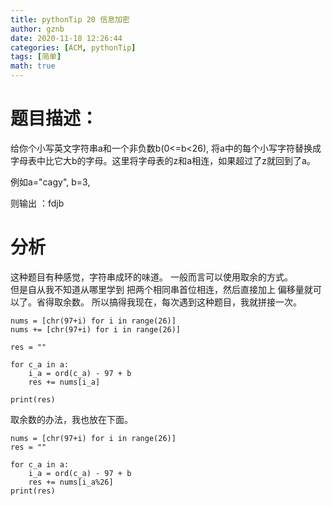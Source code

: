 ```yaml
---
title: pythonTip 20 信息加密
author: gznb
date: 2020-11-18 12:26:44
categories: [ACM, pythonTip]
tags: [简单]
math: true
---
```


# 题目描述：
给你个小写英文字符串a和一个非负数b(0<=b<26), 将a中的每个小写字符替换成字母表中比它大b的字母。这里将字母表的z和a相连，如果超过了z就回到了a。

例如a="cagy", b=3, 

则输出 ：fdjb 

# 分析

这种题目有种感觉，字符串成环的味道。
一般而言可以使用取余的方式。    
但是自从我不知道从哪里学到 把两个相同串首位相连，然后直接加上 偏移量就可以了。省得取余数。
所以搞得我现在，每次遇到这种题目，我就拼接一次。

```python3
nums = [chr(97+i) for i in range(26)]
nums += [chr(97+i) for i in range(26)]

res = ""

for c_a in a:
    i_a = ord(c_a) - 97 + b
    res += nums[i_a]

print(res)
```


取余数的办法，我也放在下面。
```python3
nums = [chr(97+i) for i in range(26)]
res = ""

for c_a in a:
    i_a = ord(c_a) - 97 + b
    res += nums[i_a%26]
print(res)
```